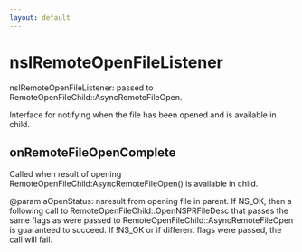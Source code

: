```yaml
---
layout: default
---
```


# nsIRemoteOpenFileListener #

nsIRemoteOpenFileListener: passed to RemoteOpenFileChild::AsyncRemoteFileOpen.

Interface for notifying when the file has been opened and is available in
child.


## onRemoteFileOpenComplete ##

Called when result of opening RemoteOpenFileChild:AsyncRemoteFileOpen()
is available in child.

@param aOpenStatus: nsresult from opening file in parent.  If NS_OK,
then a following call to RemoteOpenFileChild::OpenNSPRFileDesc that
passes the same flags as were passed to
RemoteOpenFileChild::AsyncRemoteFileOpen is guaranteed to succeed.  If
!NS_OK or if different flags were passed, the call will fail.

